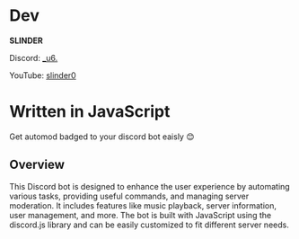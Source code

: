 # Dev
**SLINDER**

Discord: [_u6.](https://discord.com/users/1169990814533963788)

YouTube: [slinder0](https://youtube.com/@slinder0?si=euLAXIy_dRDikhxd)  

# Written in JavaScript
Get automod badged to your discord bot eaisly 😊

## Overview
This Discord bot is designed to enhance the user experience by automating various tasks, providing useful commands, and managing server moderation. It includes features like music playback, server information, user management, and more. The bot is built with JavaScript using the discord.js library and can be easily customized to fit different server needs.
